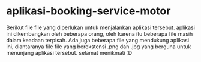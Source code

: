 # aplikasi-booking-service-motor

Berikut file file yang diperlukan untuk menjalankan aplikasi tersebut. aplikasi ini dikembangkan oleh beberapa orang, 
oleh karena itu beberapa file masih dalam keadaan terpisah. Ada juga beberapa file yang mendukung aplikasi ini, diantaranya
file file yang berekstensi .png dan .jpg yang berguna untuk menunjang aplikasi tersebut. selamat menikmati :D
